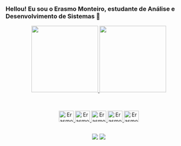 ### Hellou! Eu sou o Erasmo Monteiro, estudante de Análise e Desenvolvimento de Sistemas 👋

<div align="center">
  <a href="https://github.com/Erasmo-Dev">
  <img height="180em" src="https://github-readme-stats.vercel.app/api?username=Erasmo-Dev&show_icons=true&theme=dark&include_all_commits=true&count_private=true"/>
  <img height="180em" src="https://github-readme-stats.vercel.app/api/top-langs/?username=Erasmo-Dev&layout=compact&langs_count=7&theme=dark"/>
</div>
  
  ##
  
<div align="center"><br>
  <img alt="Erasmo-Js" height="30" width="40" src="https://cdn.jsdelivr.net/gh/devicons/devicon/icons/javascript/javascript-original.svg">
  <img alt="Erasmo-HTML" height="30" width="40" src="https://cdn.jsdelivr.net/gh/devicons/devicon/icons/html5/html5-original.svg">
  <img alt="Erasmo-CSS" height="30" width="40" src="https://cdn.jsdelivr.net/gh/devicons/devicon/icons/css3/css3-original.svg">
  <img alt="Erasmo-Csharp" height="30" width="40" src="https://cdn.jsdelivr.net/gh/devicons/devicon/icons/csharp/csharp-original.svg">
  <img alt="Erasmo-Java" height="30" width="40" src="https://cdn.jsdelivr.net/gh/devicons/devicon/icons/java/java-original.svg" />
 </div>
  
##
  <div align="center"> 
    <a href = "mailto:erasmojmv16@gmail.com"><img src="https://img.shields.io/badge/-Gmail-%23333?style=for-the-badge&logo=gmail&logoColor=white" target="_blank"></a>
    <a href="https://www.linkedin.com/in/erasmo-monteiro-501b9b212/" target="_blank"><img src="https://img.shields.io/badge/-LinkedIn-%230077B5?style=for-the-         badge&logo=linkedin&logoColor=white" target="_blank"></a>
</div>
